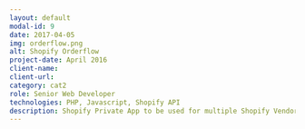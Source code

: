 ```yaml
---
layout: default
modal-id: 9
date: 2017-04-05
img: orderflow.png
alt: Shopify Orderflow
project-date: April 2016
client-name: 
client-url: 
category: cat2
role: Senior Web Developer
technologies: PHP, Javascript, Shopify API
description: Shopify Private App to be used for multiple Shopify Vendors to connect directly to a manufacturing software. On a regular schedule basis the new orders are collected and sent to the manufacturing software
---
```

